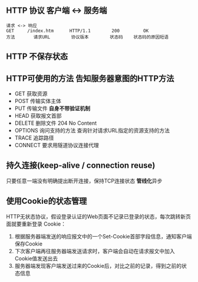 ## HTTP 协议 客户端 <-> 服务端
    请求 <-> 响应
    GET     /index.htm      HTTP/1.1        200         OK
    方法       请求URL        协议版本        状态码    状态码的原因短语

## HTTP 不保存状态

## HTTP可使用的方法 告知服务器意图的HTTP方法
- GET 获取资源
- POST 传输实体主体
- PUT 传输文件 **自身不带验证机制**
- HEAD 获取报文首部
- DELETE 删除文件   204 No Content
- OPTIONS 询问支持的方法  查询针对请求URL指定的资源支持的方法
- TRACE 追踪路径
- CONNECT 要求用隧道协议连接代理

## 持久连接(keep-alive / connection reuse)
只要任意一端没有明确提出断开连接，保持TCP连接状态
**管线化**异步

## 使用Cookie的状态管理
HTTP无状态协议，假设登录认证的Web页面不记录已登录的状态，每次跳转新页面就要重新登录
Cookie：
1. 根据服务器端发送的响应报文中的一个Set-Cookie首部字段信息，通知客户端保存Cookie
2. 下次客户端再往服务器端发送请求时，客户端会自动在请求报文中加入Cookie值发送出去
3. 服务器端发现客户端发送过来的Cookie后，对比之前的记录，得到之前的状态信息
